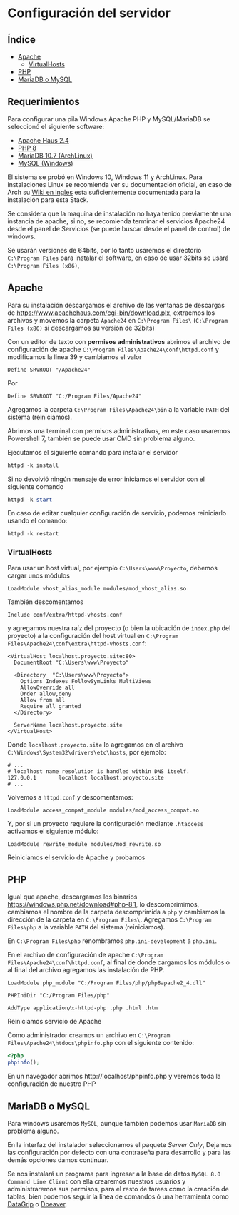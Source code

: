 # Configuración del servidor

## Índice

* [Apache](#apache)
  * [VirtualHosts](#virtualhosts)
* [PHP](#php)
* [MariaDB o MySQL](#mariadb-o-mysql)

## Requerimientos

Para configurar una pila Windows Apache PHP y MySQL/MariaDB se seleccionó el siguiente software:

+ [Apache Haus 2.4](https://www.apachehaus.com/cgi-bin/download.plx)
+ [PHP 8](https://windows.php.net/download#php-8.1)
+ [MariaDB 10.7 (ArchLinux)](https://mariadb.org/download/?t=mariadb&p=mariadb&r=10.6.7&os=windows&cpu=x86_64&pkg=msi&m=gigenet)
+ [MySQL (Windows)](https://dev.mysql.com/downloads/installer/)

El sistema se probó en Windows 10, Windows 11 y ArchLinux. Para instalaciones
Linux se recomienda ver su documentación oficial, en caso de Arch su [Wiki
en ingles](https://wiki.archlinux.org) esta suficientemente documentada para la instalación para esta Stack.

Se considera que la maquina de instalación no haya tenido previamente una 
instancia de apache, si no, se recomienda terminar el servicios Apache24 
desde el panel de Servicios (se puede buscar desde el panel de control) de 
windows.

Se usarán versiones de 64bits, por lo tanto usaremos el directorio 
`C:\Program Files` para instalar el software, en caso de usar 32bits se usará 
`C:\Program Files (x86)`,

## Apache

Para su instalación descargamos el archivo de las ventanas de descargas  
de https://www.apachehaus.com/cgi-bin/download.plx, extraemos los archivos
y movemos la carpeta `Apache24` en `C:\Program Files\` 
(`C:\Program Files (x86)` si descargamos su versión de 32bits)

Con un editor de texto con **permisos administrativos** abrimos el archivo 
de configuración de apache `C:\Program Files\Apache24\conf\httpd.conf` y 
modificamos la linea 39 y cambiamos el valor  

```apacheconf
Define SRVROOT "/Apache24"
```

Por 

```apacheconf
Define SRVROOT "C:/Program Files/Apache24"
```

Agregamos la carpeta `C:\Program Files\Apache24\bin` a la variable `PATH` del 
sistema (reiniciamos).

Abrimos una terminal con permisos administrativos, en este caso usaremos 
Powershell 7, también se puede usar CMD sin problema alguno.

Ejecutamos el siguiente comando para instalar el servidor

```powershell
httpd -k install
```

Si no devolvió ningún mensaje de error iniciamos el servidor con el siguiente
comando

```powershell
httpd -k start
```

En caso de editar cualquier configuración de servicio, podemos reiniciarlo 
usando el comando:

```powershell
httpd -k restart
```

### VirtualHosts

Para usar un host virtual, por ejemplo `C:\Users\www\Proyecto`, debemos cargar unos módulos

```apacheconf
LoadModule vhost_alias_module modules/mod_vhost_alias.so
```

También descomentamos 

```apacheconf
Include conf/extra/httpd-vhosts.conf
```

y agregamos nuestra raíz del proyecto (o bien la ubicación de `index.php` del proyecto) a la configuración
del host virtual en `C:\Program Files\Apache24\conf\extra\httpd-vhosts.conf`:

```apacheconf
<VirtualHost localhost.proyecto.site:80>
  DocumentRoot "C:\Users\www\Proyecto"
 
  <Directory  "C:\Users\www\Proyecto">
    Options Indexes FollowSymLinks MultiViews
    AllowOverride all
    Order allow,deny
    Allow from all
    Require all granted
  </Directory>
  
  ServerName localhost.proyecto.site
</VirtualHost>
```

Donde `localhost.proyecto.site` lo agregamos en el archivo `C:\Windows\System32\drivers\etc\hosts`, por ejemplo:

```unixconfig
# ...
# localhost name resolution is handled within DNS itself.
127.0.0.1       localhost localhost.proyecto.site
# ...
```

Volvemos a `httpd.conf` y descomentamos:

```apacheconf
LoadModule access_compat_module modules/mod_access_compat.so
```

Y, por si un proyecto requiere la configuración mediante `.htaccess` activamos el siguiente módulo:

```apacheconf
LoadModule rewrite_module modules/mod_rewrite.so
```

Reiniciamos el servicio de Apache y probamos

## PHP

Igual que apache, descargamos los binarios
https://windows.php.net/download#php-8.1, lo descomprimimos, cambiamos el 
nombre de la carpeta descomprimida a `php` y cambiamos la dirección de la 
carpeta en `C:\Program Files\`. Agregamos `C:\Program Files\php` a la variable 
`PATH` del sistema (reiniciamos).

En `C:\Program Files\php` renombramos `php.ini-development` a `php.ini`.

En el archivo de configuración de apache `C:\Program Files\Apache24\conf\httpd.conf`, 
al final de donde cargamos los módulos o al final del archivo agregamos las instalación
de PHP.

```apacheconf
LoadModule php_module "C:/Program Files/php/php8apache2_4.dll"

PHPIniDir "C:/Program Files/php"

AddType application/x-httpd-php .php .html .htm
```

Reiniciamos servicio de Apache

Como administrador creamos un archivo en `C:\Program Files\Apache24\htdocs\phpinfo.php`
con el siguiente contenido:

```php
<?php
phpinfo();
```

En un navegador abrimos http://localhost/phpinfo.php y veremos toda la configuración de nuestro PHP

## MariaDB o MySQL

Para windows usaremos `MySQL`, aunque también podemos usar `MariaDB` sin
problema alguno.

En la interfaz del instalador seleccionamos el paquete *Server Only*, Dejamos 
las configuración por defecto con una contraseña para desarrollo y para las 
demás opciones damos continuar.

Se nos instalará un programa para ingresar a la base de datos 
`MySQL 8.0 Command Line Client` con ella crearemos nuestros usuarios y 
administraremos sus permisos, para el resto de tareas como la creación de 
tablas, bien podemos seguir la línea de comandos ó una herramienta 
como [DataGrip](https://www.jetbrains.com/datagrip/) o [Dbeaver](https://dbeaver.io).
